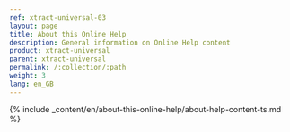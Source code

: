 ```yaml
---
ref: xtract-universal-03
layout: page
title: About this Online Help
description: General information on Online Help content
product: xtract-universal
parent: xtract-universal
permalink: /:collection/:path
weight: 3
lang: en_GB
---
```


{% include _content/en/about-this-online-help/about-help-content-ts.md %} 

